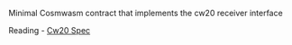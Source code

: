 Minimal Cosmwasm contract that implements the cw20 receiver interface

Reading - [Cw20 Spec](https://github.com/CosmWasm/cw-plus/blob/main/packages/cw20/README.md)